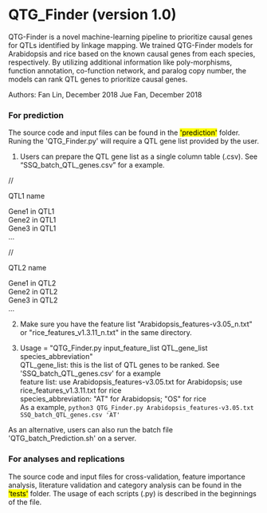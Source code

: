 # QTG_Finder (version 1.0)

QTG-Finder is a novel machine-learning pipeline to prioritize causal genes for QTLs identified by linkage mapping. We trained QTG-Finder models for Arabidopsis and rice based on the known causal genes from each species, respectively. By utilizing additional information like poly-morphisms, function annotation, co-function network, and paralog copy number, the models can rank QTL genes to prioritize causal genes.


Authors: Fan Lin, December 2018
         Jue Fan, December 2018

### For prediction

The source code and input files can be found in the <mark>'prediction'</mark> folder. Runing the 'QTG_Finder.py' will require a QTL gene list provided by the user.

1. Users can prepare the QTL gene list as a single column table (.csv). See “SSQ_batch_QTL_genes.csv” for a example.

// 

QTL1 name

Gene1 in QTL1<br />
Gene2 in QTL1<br />
Gene3 in QTL1<br />
… 

// 

QTL2 name 

Gene1 in QTL2<br />
Gene2 in QTL2<br />
Gene3 in QTL2 <br />
…

2. Make sure you have the feature list "Arabidopsis_features-v3.05_n.txt" or "rice_features_v1.3.11_n.txt" in the same directory.

3. Usage = "QTG_Finder.py input_feature_list QTL_gene_list species_abbreviation" <br />
QTL_gene_list: this is the list of QTL genes to be ranked. See 'SSQ_batch_QTL_genes.csv' for a example <br />
feature list: use Arabidopsis_features-v3.05.txt for Arabidopsis; use rice_features_v1.3.11.txt for rice <br />
species_abbreviation: "AT" for Arabidopsis; "OS" for rice <br />
As a example, ```python3 QTG_Finder.py Arabidopsis_features-v3.05.txt SSQ_batch_QTL_genes.csv 'AT'```


As an alternative, users can also run the batch file 'QTG_batch_Prediction.sh' on a server.



### For analyses and replications

The source code and input files for cross-validation, feature importance analysis, literature validation and category analysis can be found in the <mark>‘tests'</mark> folder. The usage of each scripts (.py) is described in the beginnings of the file.

